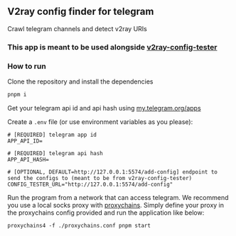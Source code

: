 ## V2ray config finder for telegram
Crawl telegram channels and detect v2ray URIs

### This app is meant to be used alongside [v2ray-config-tester](https://github.com/Keivan-sf/v2ray-config-tester)

### How to run
Clone the repository and install the dependencies
```bash
pnpm i
```
Get your telegram api id and api hash using [my.telegram.org/apps](my.telegram.org/apps)

Create a `.env` file (or use environment variables as you please):
```env
# [REQUIRED] telegram app id
APP_API_ID=

# [REQUIRED] telegram api hash
APP_API_HASH=

# [OPTIONAL, DEFAULT=http://127.0.0.1:5574/add-config] endpoint to send the configs to (meant to be from v2ray-config-tester)
CONFIG_TESTER_URL="http://127.0.0.1:5574/add-config"
```

Run the program from a network that can access telegram. We recommend you use a local socks proxy with [proxychains](https://github.com/haad/proxychains). Simply define your proxy in the proxychains config provided and run the application like below:
```
proxychains4 -f ./proxychains.conf pnpm start
```  
